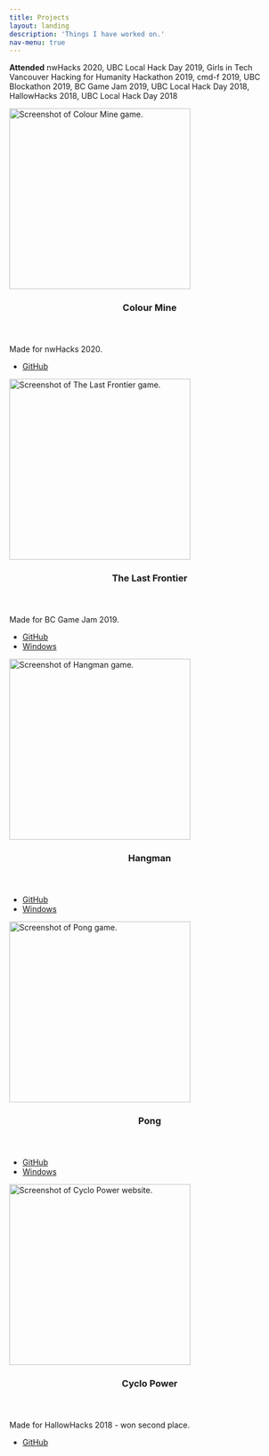 ```yaml
---
title: Projects
layout: landing
description: 'Things I have worked on.'
nav-menu: true
---
```


<!-- Main -->
<div id="main">

<!-- One -->
<section id="one">
	<div class="inner">
		<p><strong>Attended</strong> nwHacks 2020, UBC Local Hack Day 2019, Girls in Tech Vancouver Hacking for Humanity Hackathon 2019, cmd-f 2019, UBC Blockathon 2019,  BC Game Jam 2019, UBC Local Hack Day 2018, HallowHacks 2018, UBC Local Hack Day 2018</p>
	</div>
</section>

<!-- Two -->
<section id="two" class="spotlights">
	<section>
		<span class="image fit">
			<img src="{% link assets/images/colourmine.png %}" height=325px alt="Screenshot of Colour Mine game." data-position="25% 25%" />
		</span>
		<div class="content">
			<div class="inner">
				<header class="major">
					<h3>Colour Mine</h3>
				</header>
				<p>Made for nwHacks 2020.</p>
				<ul class="actions">
					<li><a href="https://github.com/tiangela1027/Colour-Mine" class="button">GitHub</a></li>
				</ul>
			</div>
		</div>
	</section>
	<section>
		<span class="image fit">
			<img src="{% link assets/images/lastfrontier.png %}" height=325px alt="Screenshot of The Last Frontier game." data-position="25% 25%" />
		</span>
		<div class="content">
			<div class="inner">
				<header class="major">
					<h3>The Last Frontier</h3>
				</header>
				<p>Made for BC Game Jam 2019.</p>
				<ul class="actions">
					<li><a href="https://github.com/tiangela1027/The-Last-Frontier" class="button">GitHub</a></li>
					<li><a href="./assets/zip/lastfrontier_win.zip" download class="button icon fa-download">Windows</a></li>
				</ul>
			</div>
		</div>
	</section>
	<section>
		<span class="image fit">
			<img src="{% link assets/images/hangman.png %}" height=325px alt="Screenshot of Hangman game." data-position="top center" />
		</span>
		<div class="content">
			<div class="inner">
				<header class="major">
					<h3>Hangman</h3>
				</header>
				<ul class="actions">
					<li><a href="https://github.com/tiangela1027/Hangman" class="button">GitHub</a></li>
					<li><a href="./assets/zip/hangman_win.zip" download class="button icon fa-download">Windows</a></li>
				</ul>
			</div>
		</div>
	</section>
	<section>
		<span class="image fit">
			<img src="{% link assets/images/pong.png %}" height=325px alt="Screenshot of Pong game." data-position="25% 25%" />
		</span>
		<div class="content">
			<div class="inner">
				<header class="major">
					<h3>Pong</h3>
				</header>
				<ul class="actions">
					<li><a href="https://github.com/tiangela1027/Pong" class="button">GitHub</a></li>
					<li><a href="./assets/zip/pong_win.zip" download class="button icon fa-download">Windows</a></li>
				</ul>
			</div>
		</div>
	</section>
	<section>
		<span class="image fit">
			<img src="{% link assets/images/cyclopower.png %}" height=325px alt="Screenshot of Cyclo Power website." data-position="center center" />
		</span>
		<div class="content">
			<div class="inner">
				<header class="major">
					<h3>Cyclo Power</h3>
				</header>
				<p>Made for HallowHacks 2018 - won second place.</p>
				<ul class="actions">
					<li><a href="https://github.com/tiangela1027/Cyclo-Power" class="button">GitHub</a></li>
				</ul>
			</div>
		</div>
	</section>
</section>

<!-- Three -->
<!-- <section id="three">
	<div class="inner">
		<header class="major">
			<h2>Massa libero</h2>
		</header>
		<p>Nullam et orci eu lorem consequat tincidunt vivamus et sagittis libero. Mauris aliquet magna magna sed nunc rhoncus pharetra. Pellentesque condimentum sem. In efficitur ligula tate urna. Maecenas laoreet massa vel lacinia pellentesque lorem ipsum dolor. Nullam et orci eu lorem consequat tincidunt. Vivamus et sagittis libero. Mauris aliquet magna magna sed nunc rhoncus amet pharetra et feugiat tempus.</p>
		<ul class="actions">
			<li><a href="generic.html" class="button next">Get Started</a></li>
		</ul>
	</div>
</section> -->

</div>

